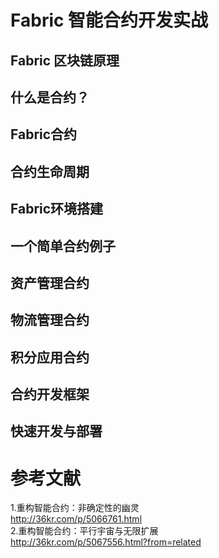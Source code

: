 # Fabric 智能合约开发实战
## Fabric 区块链原理
## 什么是合约？
## Fabric合约
## 合约生命周期
## Fabric环境搭建
## 一个简单合约例子
## 资产管理合约
## 物流管理合约
## 积分应用合约
## 合约开发框架
## 快速开发与部署

# 参考文献
1.重构智能合约：非确定性的幽灵<br/>
http://36kr.com/p/5066761.html<br/>
2.重构智能合约：平行宇宙与无限扩展<br/>
http://36kr.com/p/5067556.html?from=related<br/>


